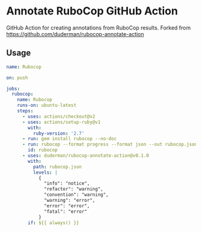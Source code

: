 # Annotate RuboCop GitHub Action

GitHub Action for creating annotations from RuboCop results. Forked from https://github.com/duderman/rubocop-annotate-action

## Usage

```yml
name: Rubocop

on: push

jobs:
  rubocop:
    name: Rubocop
    runs-on: ubuntu-latest
    steps:
      - uses: actions/checkout@v2
      - uses: actions/setup-ruby@v1
        with:
          ruby-version: '2.7'
      - run: gem install rubocop --no-doc
      - run: rubocop --format progress --format json --out rubocop.json
        id: rubocop
      - uses: duderman/rubocop-annotate-action@v0.1.0
        with:
          path: rubocop.json
          levels: |
            {
              "info": "notice",
              "refactor": "warning",
              "convention": "warning",
              "warning": "error",
              "error": "error",
              "fatal": "error"
            }
        if: ${{ always() }}
```
